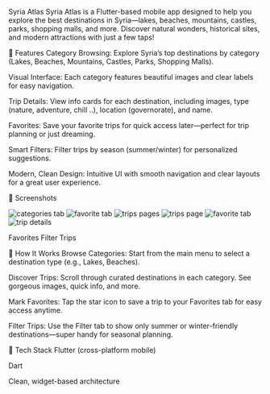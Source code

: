 Syria Atlas
Syria Atlas is a Flutter-based mobile app designed to help you explore the best destinations in Syria—lakes, beaches, mountains, castles, parks, shopping malls, and more.
Discover natural wonders, historical sites, and modern attractions with just a few taps!

🌟 Features
Category Browsing:
Explore Syria’s top destinations by category (Lakes, Beaches, Mountains, Castles, Parks, Shopping Malls).

Visual Interface:
Each category features beautiful images and clear labels for easy navigation.

Trip Details:
View info cards for each destination, including images, type (nature, adventure, chill ..), location (governorate), and name.

Favorites:
Save your favorite trips for quick access later—perfect for trip planning or just dreaming.

Smart Filters:
Filter trips by season (summer/winter) for personalized suggestions.

Modern, Clean Design:
Intuitive UI with smooth navigation and clear layouts for a great user experience.

📱 Screenshots

![categories tab ](images/main.png)
![favorite tab](images/favorite.png)
![trips pages](images/lakes.png)
![trips page](images/malls.png)
![favorite tab](images/favorite.png)
![trip details](images/tripdetailes.png)





Favorites	Filter Trips

🚀 How It Works
Browse Categories:
Start from the main menu to select a destination type (e.g., Lakes, Beaches).

Discover Trips:
Scroll through curated destinations in each category. See gorgeous images, quick info, and more.

Mark Favorites:
Tap the star icon to save a trip to your Favorites tab for easy access anytime.

Filter Trips:
Use the Filter tab to show only summer or winter-friendly destinations—super handy for seasonal planning.

🧩 Tech Stack
Flutter (cross-platform mobile)

Dart

Clean, widget-based architecture